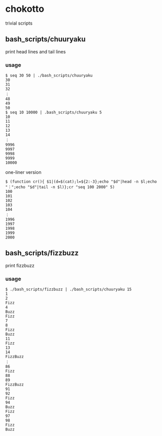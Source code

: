 # chokotto
trivial scripts

## bash_scripts/chuuryaku
print head lines and tail lines
### usage
```
$ seq 30 50 | ./bash_scripts/chuuryaku
30
31
32
︙
48
49
50
$ seq 10 10000 | .bash_scripts/chuuryaku 5
10
11
12
13
14
︙
9996
9997
9998
9999
10000
```
one-liner version
```
$ (function cr(){ $1|(d=$(cat);l=${2:-3};echo "$d"|head -n $l;echo "︙";echo "$d"|tail -n $l)};cr "seq 100 2000" 5)
100
101
102
103
104
︙
1996
1997
1998
1999
2000
```
## bash_scripts/fizzbuzz
print fizzbuzz
### usage
```
$ ./bash_scripts/fizzbuzz | ./bash_scripts/chuuryaku 15
1
2
Fizz
4
Buzz
Fizz
7
8
Fizz
Buzz
11
Fizz
13
14
FizzBuzz
︙
86
Fizz
88
89
FizzBuzz
91
92
Fizz
94
Buzz
Fizz
97
98
Fizz
Buzz
```
